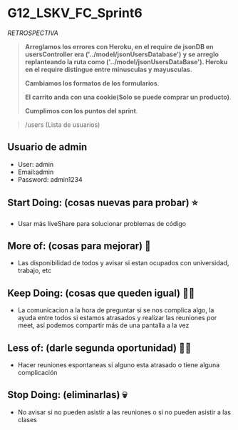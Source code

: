 # G12_LSKV_FC_Sprint6
*RETROSPECTIVA*

> **Arreglamos los errores con Heroku, en el  require de jsonDB en usersController era ('../model/jsonUsersDatabase')**
 **y se arreglo replanteando la ruta como ('../model/jsonUsersDataBase'). Heroku en el require distingue entre minusculas y mayusculas**.
> 
> **Cambiamos los formatos de los formularios**.
> 
> **El carrito anda con una cookie(Solo se puede comprar un producto)**.
> 
> **Cumplimos con los puntos del sprint**.

>/users (Lista de usuarios)
## Usuario de admin
- User: admin
- Email:admin
- Password: admin1234

## Start Doing: (cosas nuevas para probar) ⭐
- Usar más liveShare para solucionar problemas de código
       

## More of: (cosas para mejorar) 🌼
- Las disponibilidad de todos y avisar si estan ocupados con universidad, trabajo, etc


## Keep Doing: (cosas que queden igual) 👌🏻
- La comunicacion a la hora de preguntar si se nos complica algo, la ayuda entre todos si estamos atrasados y realizar las reuniones por meet, así podemos compartir más de una pantalla a la vez


## Less of: (darle segunda oportunidad) ✌🏻
- Hacer reuniones espontaneas si alguno esta atrasado o tiene alguna complicación


## Stop Doing: (eliminarlas) 💀
- No avisar si no pueden asistir a las reuniones o si no pueden asistir a las clases 
